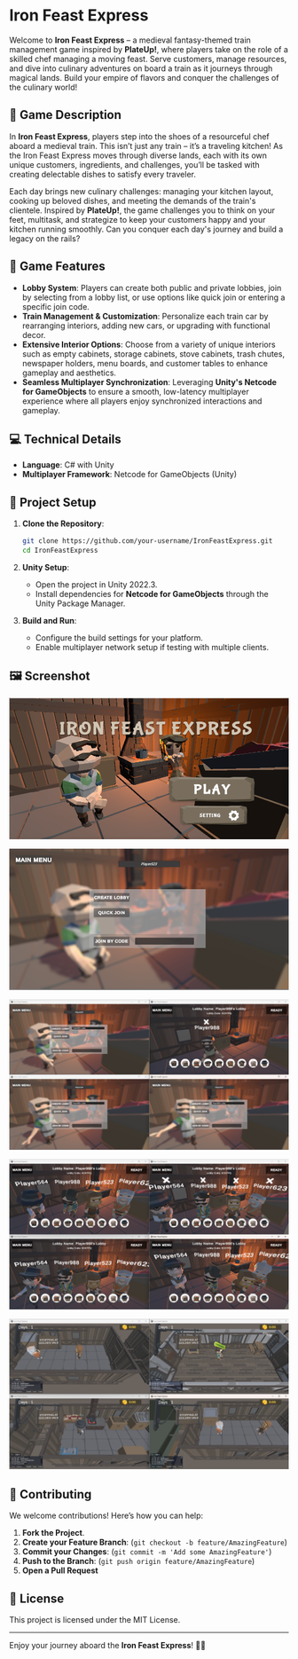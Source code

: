# Iron Feast Express

Welcome to **Iron Feast Express** – a medieval fantasy-themed train management game inspired by **PlateUp!**, where players take on the role of a skilled chef managing a moving feast. Serve customers, manage resources, and dive into culinary adventures on board a train as it journeys through magical lands. Build your empire of flavors and conquer the challenges of the culinary world!

## 📖 Game Description

In **Iron Feast Express**, players step into the shoes of a resourceful chef aboard a medieval train. This isn’t just any train – it’s a traveling kitchen! As the Iron Feast Express moves through diverse lands, each with its own unique customers, ingredients, and challenges, you’ll be tasked with creating delectable dishes to satisfy every traveler.

Each day brings new culinary challenges: managing your kitchen layout, cooking up beloved dishes, and meeting the demands of the train's clientele. Inspired by **PlateUp!**, the game challenges you to think on your feet, multitask, and strategize to keep your customers happy and your kitchen running smoothly. Can you conquer each day's journey and build a legacy on the rails?

## 🚂 Game Features

- **Lobby System**: Players can create both public and private lobbies, join by selecting from a lobby list, or use options like quick join or entering a specific join code.
- **Train Management & Customization**: Personalize each train car by rearranging interiors, adding new cars, or upgrading with functional decor.
- **Extensive Interior Options**: Choose from a variety of unique interiors such as empty cabinets, storage cabinets, stove cabinets, trash chutes, newspaper holders, menu boards, and customer tables to enhance gameplay and aesthetics.
- **Seamless Multiplayer Synchronization**: Leveraging **Unity's Netcode for GameObjects** to ensure a smooth, low-latency multiplayer experience where all players enjoy synchronized interactions and gameplay.

## 💻 Technical Details

- **Language**: C# with Unity
- **Multiplayer Framework**: Netcode for GameObjects (Unity)

## 📂 Project Setup

1. **Clone the Repository**:
    ```bash
    git clone https://github.com/your-username/IronFeastExpress.git
    cd IronFeastExpress
    ```
2. **Unity Setup**:
   - Open the project in Unity 2022.3.
   - Install dependencies for **Netcode for GameObjects** through the Unity Package Manager.

3. **Build and Run**:
   - Configure the build settings for your platform.
   - Enable multiplayer network setup if testing with multiple clients.
## 🖼️ Screenshot

![image alt](https://github.com/BingoBoiz/IronFeastExpress/blob/main/Assets/ImageGenerator/Screenshot%202024-11-11%20143102.png?raw=true)

![image alt](https://github.com/BingoBoiz/IronFeastExpress/blob/main/Assets/ImageGenerator/Screenshot%202024-11-11%20143123.png?raw=true)

![image alt](https://github.com/BingoBoiz/IronFeastExpress/blob/main/Assets/ImageGenerator/Screenshot%202024-11-11%20143224.png?raw=true)

![image alt](https://github.com/BingoBoiz/IronFeastExpress/blob/main/Assets/ImageGenerator/Screenshot%202024-11-11%20143257.png?raw=true)

![image alt](https://github.com/BingoBoiz/IronFeastExpress/blob/main/Assets/ImageGenerator/Screenshot%202024-11-11%20143605.png?raw=true)

## 🤝 Contributing

We welcome contributions! Here’s how you can help:

1. **Fork the Project**.
2. **Create your Feature Branch**: (`git checkout -b feature/AmazingFeature`)
3. **Commit your Changes**: (`git commit -m 'Add some AmazingFeature'`)
4. **Push to the Branch**: (`git push origin feature/AmazingFeature`)
5. **Open a Pull Request**

## 📜 License

This project is licensed under the MIT License.

---

Enjoy your journey aboard the **Iron Feast Express**! 🚂🍲
